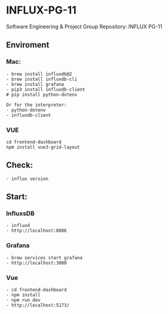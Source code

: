 # INFLUX-PG-11
Software Engineering &amp; Project Group Repository: INFLUX PG-11

## Enviroment 
### Mac:
    - brew install influxdb@2
    - brew install influxdb-cli
    - brew install grafana
    - pip3 install influxdb-client
    # pip install python-dotenv

    Or for the interpreter:
    - python-dotenv
    - influxdb-client
### VUE
    cd frontend-dashboard
    npm install vue3-grid-layout
    
    
## Check:
    - influx version
    
## Start:
### InfluxsDB
    - influxd
    - http://localhost:8086
### Grafana    
    - brew services start grafana
    - http://localhost:3000
### Vue    
    - cd frontend-dashboard
    - npm install
    - npm run dev
    - http://localhost:5173/
    
